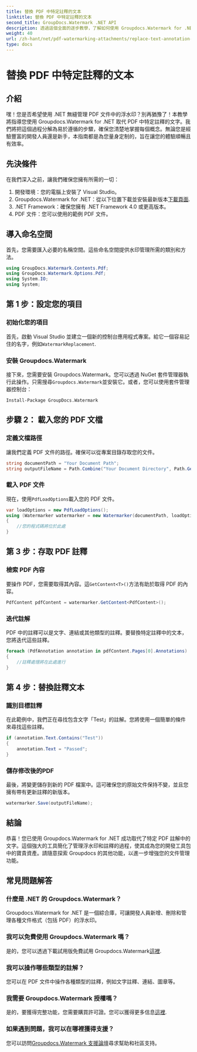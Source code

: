 ```yaml
---
title: 替換 PDF 中特定註釋的文本
linktitle: 替換 PDF 中特定註釋的文本
second_title: GroupDocs.Watermark .NET API
description: 透過這個全面的逐步教學，了解如何使用 Groupdocs.Watermark for .NET 取代特定 PDF 註解中的文字。
weight: 40
url: /zh-hant/net/pdf-watermarking-attachments/replace-text-annotation-pdf/
type: docs
---
```

# 替換 PDF 中特定註釋的文本

## 介紹
嘿！您是否希望使用 .NET 無縫管理 PDF 文件中的浮水印？別再猶豫了！本教學將指導您使用 Groupdocs.Watermark for .NET 取代 PDF 中特定註釋的文字。我們將把這個過程分解為易於遵循的步驟，確保您清楚地掌握每個概念。無論您是經驗豐富的開發人員還是新手，本指南都是為您量身定制的，旨在讓您的體驗順暢且有效率。
## 先決條件
在我們深入之前，讓我們確保您擁有所需的一切：
1. 開發環境：您的電腦上安裝了 Visual Studio。
2.  Groupdocs.Watermark for .NET：從以下位置下載並安裝最新版本[下載頁面](https://releases.groupdocs.com/Watermark/net/).
3. .NET Framework：確保您擁有 .NET Framework 4.0 或更高版本。
4. PDF 文件：您可以使用的範例 PDF 文件。
## 導入命名空間
首先，您需要匯入必要的名稱空間。這些命名空間提供水印管理所需的類別和方法。
```csharp
using GroupDocs.Watermark.Contents.Pdf;
using GroupDocs.Watermark.Options.Pdf;
using System.IO;
using System;
```
## 第 1 步：設定您的項目
### 初始化您的項目
首先，啟動 Visual Studio 並建立一個新的控制台應用程式專案。給它一個容易記住的名字，例如`WatermarkReplacement`.
### 安裝 Groupdocs.Watermark
接下來，您需要安裝 Groupdocs.Watermark。您可以透過 NuGet 套件管理器執行此操作。只需搜尋`Groupdocs.Watermark`並安裝它。或者，您可以使用套件管理器控制台：
```shell
Install-Package GroupDocs.Watermark
```
## 步驟 2： 載入您的 PDF 文檔
### 定義文檔路徑
讓我們定義 PDF 文件的路徑。確保可以從專案目錄存取您的文件。
```csharp
string documentPath = "Your Document Path";
string outputFileName = Path.Combine("Your Document Directory", Path.GetFileName(documentPath));
```
### 載入 PDF 文件
現在，使用`PdfLoadOptions`載入您的 PDF 文件。
```csharp
var loadOptions = new PdfLoadOptions();
using (Watermarker watermarker = new Watermarker(documentPath, loadOptions))
{
    //您的程式碼將位於此處
}
```
## 第 3 步：存取 PDF 註釋
### 檢索 PDF 內容
要操作 PDF，您需要取得其內容。這`GetContent<T>()`方法有助於取得 PDF 的內容。
```csharp
PdfContent pdfContent = watermarker.GetContent<PdfContent>();
```
### 迭代註解
PDF 中的註釋可以是文字、連結或其他類型的註釋。要替換特定註釋中的文本，您將迭代這些註釋。
```csharp
foreach (PdfAnnotation annotation in pdfContent.Pages[0].Annotations)
{
    //註釋處理將在此處進行
}
```
## 第 4 步：替換註釋文本
### 識別目標註釋
在此範例中，我們正在尋找包含文字「Test」的註解。您將使用一個簡單的條件來尋找這些註釋。
```csharp
if (annotation.Text.Contains("Test"))
{
    annotation.Text = "Passed";
}
```
### 儲存修改後的PDF
最後，將變更儲存到新的 PDF 檔案中。這可確保您的原始文件保持不變，並且您擁有帶有更新註釋的新版本。
```csharp
watermarker.Save(outputFileName);
```

## 結論
恭喜！您已使用 Groupdocs.Watermark for .NET 成功取代了特定 PDF 註解中的文字。這個強大的工具簡化了管理浮水印和註釋的過程，使其成為您的開發工具包中的寶貴資產。請隨意探索 Groupdocs 的其他功能，以進一步增強您的文件管理功能。
## 常見問題解答
### 什麼是 .NET 的 Groupdocs.Watermark？
Groupdocs.Watermark for .NET 是一個綜合庫，可讓開發人員新增、刪除和管理各種文件格式（包括 PDF）的浮水印。
### 我可以免費使用 Groupdocs.Watermark 嗎？
是的，您可以透過下載試用版免費試用 Groupdocs.Watermark[這裡](https://releases.groupdocs.com/).
### 我可以操作哪些類型的註解？
您可以在 PDF 文件中操作各種類型的註釋，例如文字註釋、連結、圖章等。
### 我需要 Groupdocs.Watermark 授權嗎？
是的，要獲得完整功能，您需要購買許可證。您可以獲得更多信息[這裡](https://purchase.groupdocs.com/buy).
### 如果遇到問題，我可以在哪裡獲得支援？
您可以訪問[Groupdocs.Watermark 支援論壇](https://forum.groupdocs.com/c/watermark/19)尋求幫助和社區支持。